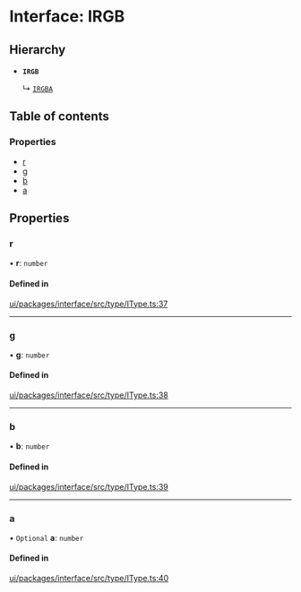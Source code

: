 # Interface: IRGB

## Hierarchy

- **`IRGB`**

  ↳ [`IRGBA`](IRGBA.md)

## Table of contents

### Properties

- [r](IRGB.md#r)
- [g](IRGB.md#g)
- [b](IRGB.md#b)
- [a](IRGB.md#a)

## Properties

### r

• **r**: `number`

#### Defined in

[ui/packages/interface/src/type/IType.ts:37](https://github.com/leaferjs/leafer-ui/blob/a39c489/packages/interface/src/type/IType.ts#L37)

___

### g

• **g**: `number`

#### Defined in

[ui/packages/interface/src/type/IType.ts:38](https://github.com/leaferjs/leafer-ui/blob/a39c489/packages/interface/src/type/IType.ts#L38)

___

### b

• **b**: `number`

#### Defined in

[ui/packages/interface/src/type/IType.ts:39](https://github.com/leaferjs/leafer-ui/blob/a39c489/packages/interface/src/type/IType.ts#L39)

___

### a

• `Optional` **a**: `number`

#### Defined in

[ui/packages/interface/src/type/IType.ts:40](https://github.com/leaferjs/leafer-ui/blob/a39c489/packages/interface/src/type/IType.ts#L40)
